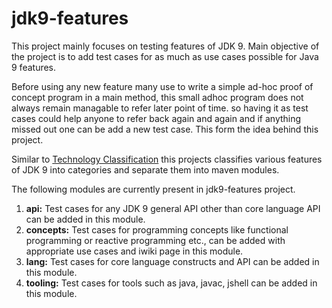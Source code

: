# jdk9-features

This project mainly focuses on testing features of JDK 9.
Main objective of the project is to add test cases for as much as use cases possible for Java 9 features. 

Before using any new feature many use to write a simple ad-hoc proof of concept program in a main method, this small adhoc program does not always remain managable to refer later point of time. so having it as test cases could help anyone to refer back again and again and if anything missed out one can be add a new test case. This form the idea behind this project.

Similar to <a href="http://www.oracle.com/technetwork/java/javase/tech/index.html">Technology Classification</a> this projects classifies various features of JDK 9 into categories and separate them into maven modules.

The following modules are currently present in jdk9-features project.
1. <B>api:</B> 
Test cases for any JDK 9 general API other than core language API can be added in this module.
2. <B>concepts:</B>
Test cases for programming concepts like functional programming or reactive programming etc., can be added with appropriate use cases and iwiki page in this module.
3. <B>lang:</B>
Test cases for core language constructs and API can be added in this module.
4. <B>tooling:</B>
Test cases for tools such as java, javac, jshell can be added in this module.
